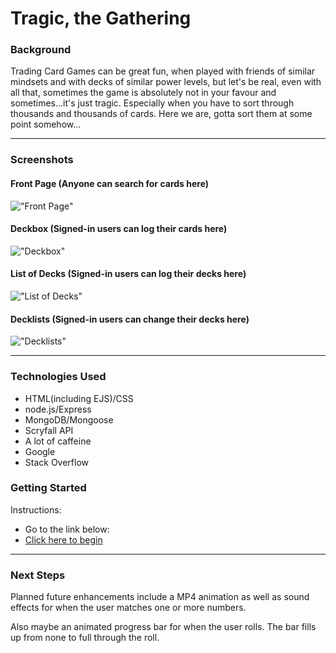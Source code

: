 
# Tragic, the Gathering

### Background

Trading Card Games can be great fun, when played with friends of similar mindsets and with decks of similar power levels, but let's be real, even with all that, sometimes the game is absolutely not in your favour and sometimes...it's just tragic. Especially when you have to sort through thousands and thousands of cards. Here we are, gotta sort them at some point somehow...

---

### Screenshots

#### Front Page (Anyone can search for cards here)
!["Front Page"](gamess1.png)

#### Deckbox (Signed-in users can log their cards here)
!["Deckbox"](gamess2.png)

#### List of Decks (Signed-in users can log their decks here)
!["List of Decks"](gamesswin.png)

#### Decklists (Signed-in users can change their decks here)
!["Decklists"](gamesslose.png)

---

### Technologies Used

* HTML(including EJS)/CSS
* node.js/Express
* MongoDB/Mongoose
* Scryfall API
* A lot of caffeine 
* Google
* Stack Overflow 

### Getting Started

Instructions: 
* Go to the link below:
* [Click here to begin](https://tragic-the-gathering.herokuapp.com)

---

### Next Steps

Planned future enhancements include a MP4 animation as well as sound effects for when the user matches one or more numbers. 

Also maybe an animated progress bar for when the user rolls. The bar fills up from none to full through the roll.
